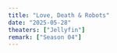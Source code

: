 ```yaml
---
title: "Love, Death & Robots"
date: "2025-05-28"
theaters: ["Jellyfin"]
remark: ["Season 04"]
---
```

